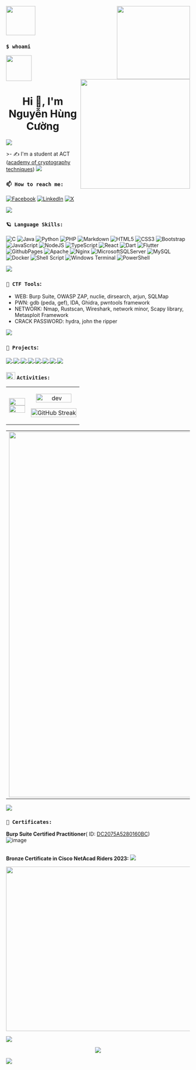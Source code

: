 <div>
<img src="https://cdn.haitrieu.com/wp-content/uploads/2021/10/Logo-Hoc-Vien-Ky-Thuat-Mat-Ma-ACTVN-1.png" width=80px heught=80px />
<img align="right" width="200" src="https://i.gifer.com/origin/11/1174fb63255dec42bf83e9d5b804c165_w200.webp">
<img align="right" width="300" src="https://github.githubassets.com/images/modules/profile/profile-first-repo.svg">
</div>

### `$ whoami`

<div>
<!-- <img src="https://i.gifer.com/origin/98/98eda5b292bc33c779b8499d656f90ad_w200.webp" width=70px heught=70px /> -->
<img src="https://i.gifer.com/origin/85/851923bfdd479d132c95abdd13fae5c0_w200.webp" width=70px heught=70px />
</div>
<!-- <img align="right" width="400" src="https://github.githubassets.com/images/modules/profile/profile-first-repo.svg"> -->
<h1 align="center">Hi 👋, I'm Nguyễn Hùng Cường</h1>

<!-- <p align="left" color="#36BCF7FF"><img src="https://readme-typing-svg.herokuapp.com?lines=I'm+a+Security+Engineer;I'm+a+Full+Stack+Developer"></p> -->
<p align="left" color="#36BCF7FF"><img src="https://readme-typing-svg.herokuapp.com?lines=I'm+a+Pentester;I'm+a+CTF+player"></p>
>- ✍ I'm a student at ACT (<a href="https://actvn.edu.vn/">academy of cryptography techniques</a>)
<img src="https://user-images.githubusercontent.com/73097560/115834477-dbab4500-a447-11eb-908a-139a6edaec5c.gif">

### `📫 How to reach me:`

<!-- 
<p align="center">
  <a href="https://www.linkedin.com/in/cuonghungnguyen/" target="_blank">
    <img src="https://img.icons8.com/fluent/48/000000/linkedin.png"/>
  </a>
  <a href="https://www.facebook.com/people/Nguy%E1%BB%85n-C%C6%B0%E1%BB%9Dng/pfbid02WtS115goQtthgzxnK1ykygSRGG3ya2WpoFrjcJZ3bR6jsUTTYBg98UUkA9tm2bTKl/" alt="Facebook">
    <img src="https://img.icons8.com/fluent/48/000000/facebook-new.png" target="_blank" />
  </a> 
  <a href="https://github.com/AT190510-Cuong/AT190510-Cuong" alt="Github">
    <img src="https://img.icons8.com/fluent/48/000000/github.png"/>
  </a> 

  <a href="AT190510@actvn.edu.vn" alt="Email">
    <img src="https://img.icons8.com/fluent/48/000000/mailing.png"/>
  </a>
  <a href="monstercuong7.wordpress.com" alt="Wordpress">
    <img src="https://i.postimg.cc/7LskpPyQ/icons8-wordpress-48.png" width=48px, height=48px/>
  </a>
   <a href="https://hackmd.io/@keTCkrJ0QlKITc5WB81F6g?fbclid=IwAR1j6Ksx5sVI9ba0ZC9SixzWv-W8xY6HXe4F6kxOoHMtV6n2V_7WyT3EkB4" target="_blank">
    <img src="https://i.postimg.cc/k4TkQvTD/icons8-hack-64-2.png" width="60" height="50"/>
  </a>

   <a href="https://tryhackme.com/p/Monstercuong7" target="_blank">
        <img src="https://i.postimg.cc/rp7M8xPt/Simpleicons-Team-Simple-Tryhackme-512.png" width="50" height="50" />
    </a>


</p>
-->

[![Facebook](https://img.shields.io/badge/Facebook-%231877F2.svg?logo=Facebook&logoColor=white)](https://www.facebook.com/people/Nguy%E1%BB%85n-C%C6%B0%E1%BB%9Dng/pfbid02WtS115goQtthgzxnK1ykygSRGG3ya2WpoFrjcJZ3bR6jsUTTYBg98UUkA9tm2bTKl/) [![LinkedIn](https://img.shields.io/badge/LinkedIn-%230077B5.svg?logo=linkedin&logoColor=white)](https://www.linkedin.com/in/cuonghungnguyen/) [![X](https://img.shields.io/badge/X-black.svg?logo=X&logoColor=white)](https://x.com/monstercuong7?t=-B71m9cHa1y89L8nhkJ-qw&s=09)

<img src="https://user-images.githubusercontent.com/73097560/115834477-dbab4500-a447-11eb-908a-139a6edaec5c.gif">



<!--
 
  <img src="https://i.postimg.cc/mDs3M9D0/icons8-old-vmware-logo-48.png"/>
   <img src="https://i.postimg.cc/W35D3qJm/icons8-kali-linux-100.png" width="50" height="50"/>
   <img src="https://i.postimg.cc/ZKCfJryc/icons8-ubuntu-48.png" />
  <img src="https://i.postimg.cc/QxVPYL80/96018-xampp-icon.png" width="48" height="48"/>
    <img src="https://i.postimg.cc/CL3VgrXS/icons8-docker-a-set-of-coupled-software-as-a-service-48.png" width="48" height="48"/>


  <img src="https://img.icons8.com/color/48/000000/git.png"/>
  <img src="https://img.icons8.com/color/48/000000/github-2.png"/>
  <img src="https://img.icons8.com/color/48/000000/visual-studio-code-2019.png"/>
  <img src="https://i.postimg.cc/63x1TDwf/icons8-vim-a-highly-configurable-text-editor-for-efficiently-creating-and-changing-any-kind-of-text.png" width="40" height="40"/>
  <img src="https://i.postimg.cc/XJvBKvVj/icons8-android-studio-48-1.png"/>
  <img src="https://i.postimg.cc/c12XFvr5/icons8-code-blocks-48.png"/>
  <img src="https://i.postimg.cc/nh0mwW3c/icons8-intellij-idea-48.png"/>
  <img src="https://i.postimg.cc/5y2dp6yt/icons8-java-eclipse-40.png"/>
  <img src="https://i.postimg.cc/6QfmStD4/icons8-apache-netbeans-48.png"/>
   <img src="https://img.icons8.com/color/48/000000/microsoft-sql-server.png"/>
  <img src="https://img.icons8.com/color/48/000000/mysql-logo.png"/>
   <img src="https://img.icons8.com/dusk/48/000000/anaconda.png"/>
   <img src="https://i.postimg.cc/3xg4WFHP/icons8-jupyter-48.png"/>
   <img src="https://i.postimg.cc/fyFLLF9h/icons8-postman-is-the-only-complete-api-development-environment-48.png" width="45" height="45"/>
   
</p>
<img src="https://user-images.githubusercontent.com/73097560/115834477-dbab4500-a447-11eb-908a-139a6edaec5c.gif">

-->
### `🪐 Language Skills:`

![C](https://img.shields.io/badge/c-%2300599C.svg?style=flat&logo=c&logoColor=white) ![Java](https://img.shields.io/badge/java-%23ED8B00.svg?style=flat&logo=openjdk&logoColor=white) ![Python](https://img.shields.io/badge/python-3670A0?style=flat&logo=python&logoColor=ffdd54) ![PHP](https://img.shields.io/badge/php-%23777BB4.svg?style=flat&logo=php&logoColor=white) ![Markdown](https://img.shields.io/badge/markdown-%23000000.svg?style=flat&logo=markdown&logoColor=white) ![HTML5](https://img.shields.io/badge/html5-%23E34F26.svg?style=flat&logo=html5&logoColor=white) ![CSS3](https://img.shields.io/badge/css3-%231572B6.svg?style=flat&logo=css3&logoColor=white) ![Bootstrap](https://img.shields.io/badge/bootstrap-%238511FA.svg?style=flat&logo=bootstrap&logoColor=white) ![JavaScript](https://img.shields.io/badge/javascript-%23323330.svg?style=flat&logo=javascript&logoColor=%23F7DF1E) ![NodeJS](https://img.shields.io/badge/node.js-6DA55F?style=flat&logo=node.js&logoColor=white) ![TypeScript](https://img.shields.io/badge/typescript-%23007ACC.svg?style=flat&logo=typescript&logoColor=white) ![React](https://img.shields.io/badge/react-%2320232a.svg?style=flat&logo=react&logoColor=%2361DAFB) ![Dart](https://img.shields.io/badge/dart-%230175C2.svg?style=flat&logo=dart&logoColor=white) ![Flutter](https://img.shields.io/badge/Flutter-%2302569B.svg?style=flat&logo=Flutter&logoColor=white) ![GithubPages](https://img.shields.io/badge/github%20pages-121013?style=flat&logo=github&logoColor=white)  ![Apache](https://img.shields.io/badge/apache-%23D42029.svg?style=flat&logo=apache&logoColor=white) ![Nginx](https://img.shields.io/badge/nginx-%23009639.svg?style=flat&logo=nginx&logoColor=white) ![MicrosoftSQLServer](https://img.shields.io/badge/Microsoft%20SQL%20Server-CC2927?style=flat&logo=microsoft%20sql%20server&logoColor=white) ![MySQL](https://img.shields.io/badge/mysql-%2300000f.svg?style=flat&logo=mysql&logoColor=white) ![Docker](https://img.shields.io/badge/docker-%230db7ed.svg?style=flat&logo=docker&logoColor=white)  ![Shell Script](https://img.shields.io/badge/shell_script-%23121011.svg?style=flat&logo=gnu-bash&logoColor=white)  ![Windows Terminal](https://img.shields.io/badge/Windows%20Terminal-%234D4D4D.svg?style=flat&logo=windows-terminal&logoColor=white)  ![PowerShell](https://img.shields.io/badge/PowerShell-%235391FE.svg?style=flat&logo=powershell&logoColor=white)

<!-- <p align="center">
  <img src="https://i.postimg.cc/26WChpPc/icons8-c-48.png"/>
  <img src="https://i.postimg.cc/nrdSLr06/icons8-java-48.png"/>
  <img src="https://i.postimg.cc/Xv0L49nr/icons8-python-48.png"/>
  <img src="https://i.postimg.cc/xjk6GfpT/icons8-html-48.png"/>
  <img src="https://i.postimg.cc/43L1tqz9/icons8-css-48.png"/>
  <img src="https://i.postimg.cc/cLT7y2kb/icons8-javascript-48.png"/>
  <img src="https://i.postimg.cc/QCsYn9kD/icons8-typescript-48.png"/>
  <img src="https://i.postimg.cc/qvgqqFMY/icons8-php-48.png"/>
  <img src="https://i.postimg.cc/VvG1cYMN/icons8-flutter-48.png"/>
  <img src="https://i.postimg.cc/zGCtnGH3/icons8-dart-48.png"/>
  <img src="https://i.postimg.cc/tCLRRN7t/icons8-bash-48.png"/>
  <img src="https://i.postimg.cc/G381B1kv/icons8-assembly-48.png"/>
  <img src="https://i.postimg.cc/qRCjrrFG/icons8-sql-64.png" width="48" height="48"/>
 </p> -->

<img src="https://user-images.githubusercontent.com/73097560/115834477-dbab4500-a447-11eb-908a-139a6edaec5c.gif">

### `🔐 CTF Tools`:

<!-- <p align="center">
   Nmap, Rustscan, Wireshark, network minor, Burp Suite, OWASP ZAP, nuclie, dirsearch, arjun, SQLMap, hydra, john the ripper, gdb, IDA, Ghidra, pwntools framework
</p> -->
- WEB: Burp Suite, OWASP ZAP, nuclie, dirsearch, arjun, SQLMap
- PWN: gdb (peda, gef), IDA, Ghidra, pwntools framework
- NETWORK: Nmap, Rustscan, Wireshark, network minor, Scapy library, Metasploit Framework
- CRACK PASSWORD: hydra, john the ripper
<img src="https://user-images.githubusercontent.com/73097560/115834477-dbab4500-a447-11eb-908a-139a6edaec5c.gif">

### `🦄 Projects`: 

<a href="https://github.com/AT190510-Cuong/DoAnJava06">
  <img align="center" src="https://github-readme-stats-anuraghazra1.vercel.app/api/pin/?username=AT190510-Cuong&repo=DoAnJava06&theme=gruvbox" />
</a>

<a href="https://github.com/AT190510-Cuong/Network_Security">
  <img align="center" src="https://github-readme-stats-anuraghazra1.vercel.app/api/pin/?username=AT190510-Cuong&repo=Network_Security&theme=merko" />
</a> 

 <a href="https://github.com/AT190510-Cuong/PWN">
  <img align="center" src="https://github-readme-stats-anuraghazra1.vercel.app/api/pin/?username=AT190510-Cuong&repo=PWN&theme=dark" />
</a>
<a href="https://github.com/AT190510-Cuong/dvwa">
  <img align="center" src="https://github-readme-stats-anuraghazra1.vercel.app/api/pin/?username=AT190510-Cuong&repo=dvwa&theme=onedark" />
</a>

<a href="https://github.com/AT190510-Cuong/PortSwigger">
  <img align="center" src="https://github-readme-stats-anuraghazra1.vercel.app/api/pin/?username=AT190510-Cuong&repo=PortSwigger&theme=radical" />
</a>
<a href="https://github.com/AT190510-Cuong/pentest_android">
  <img align="center" src="https://github-readme-stats-anuraghazra1.vercel.app/api/pin/?username=AT190510-Cuong&repo=pentest_android&theme=synthwave" />
</a>
<a href="https://github.com/AT190510-Cuong/tuyen_ban_CM_KCSC">
  <img align="center" src="https://github-readme-stats-anuraghazra1.vercel.app/api/pin/?username=AT190510-Cuong&repo=tuyen_ban_CM_KCSC&theme=cobalt" />
</a>

<a href="https://github.com/AT190510-Cuong/CTF">
  <img align="center" src="https://github-readme-stats-anuraghazra1.vercel.app/api/pin/?username=AT190510-Cuong&repo=CTF&theme=synthwave" />
</a> 

### <img src="https://media.giphy.com/media/cj87CxfRtrUifF3Ryk/giphy.gif" width="25px" height="20px"> `Activities:`



<table style="width:100%;">
  <tr>
    <td>
<!--       <img src="https://github-readme-stats.vercel.app/api/top-langs/?username=AT190510-Cuong&bg_color=FFFFFF00&text_color=179fa3&layout=compact&hide=CSS&langs_count=10&custom_title=Top%20ngôn%20ngữ%20được%20dùng" alt="AT190510-Cuong" width="100%"/>
      <img src="https://github-readme-stats.vercel.app/api?username=AT190510-Cuong&bg_color=FFFFFF00&text_color=179fa3&show_icons=true&count_private=true&include_all_commits=true&custom_title=Hoạt%20động%20trên%20Github" alt="AT190510-Cuong" width="100%"/> -->

  <img src="https://github-readme-stats.vercel.app/api/top-langs/?username=AT190510-Cuong&layout=compact&bg_color=30,e96443,904e95&title_color=fff&text_color=fff&langs_count=10&"  width="100%">
      <img src="https://github-readme-stats.vercel.app/api?username=AT190510-Cuong&count_private=true&bg_color=30,e96443,904e95&title_color=fff&text_color=fff" width="100%">
           <!-- <img src="https://github-readme-stats.vercel.app/api?username=AT190510-Cuong&count_private=true&bg_color=30,e96443,904e95&title_color=fff&text_color=fff&include_all_commits=true" width="100%"> -->
    </td>
    
  <td>
     <p align="center"> 
        <img src="https://cdn.dribbble.com/users/1059583/screenshots/4171367/coding-freak.gif" alt="dev" width="88%"  autoplay loop "/>
      </p>
     <p align="center"> 
       <a href="https://git.io/streak-stats"><img width="100%" src="https://github-readme-streak-stats.herokuapp.com?user=%20AT190510-Cuong&bg_color=30,e96443,904e95&title_color=fff&text_color=fff&theme=radical&hide_border=true&show_icons=true&count_private=true&bg_color=30,e96443,904e95&title_color=fff&text_color=fff&include_all_commits=true" width="100%" alt="GitHub Streak" />
</a>
</p>
    
  </td>

  </tr>
</table>

<table>
  <tbody>
    <tr>

  <td>
       <img width="1000" src="https://github-profile-summary-cards.vercel.app/api/cards/profile-details?username=AT190510-Cuong&theme=dracula&hide_border=true"/>
      </td>
    </tr>
  </tbody>
 
</table>
<img src="https://user-images.githubusercontent.com/73097560/115834477-dbab4500-a447-11eb-908a-139a6edaec5c.gif">

### `📝 Certificates:`

<!--

- [![MATLAB](https://img.shields.io/badge/-MATLAB-orange) Onramp](https://matlabacademy.mathworks.com/progress/share/certificate.html?id=c2f444b8-d6ce-4eef-9934-48d7fa7da2d1)
- [![MATLAB](https://img.shields.io/badge/-MATLAB-orange) Machine Learning Onramp](https://matlabacademy.mathworks.com/progress/share/certificate.html?id=ad7fb8de-67d7-487f-95ee-f3871a61b1e1)
- [![COURSERA](https://img.shields.io/badge/-COURSERA-green) Introduction to JavaScript](https://www.coursera.org/account/accomplishments/certificate/XFNU3UXCK5DG)
- [![COURSERA](https://img.shields.io/badge/-COURSERA-green) Audio Classification with TensorFlow](https://www.coursera.org/account/accomplishments/certificate/MBSDFCKQ9X8E)
- [![COURSERA](https://img.shields.io/badge/-COURSERA-green) Python Data Structures](https://www.coursera.org/account/accomplishments/certificate/PQMJRCLM7BCQ)
- [![COURSERA](https://img.shields.io/badge/-COURSERA-green) Programming for Everybody (Getting Started with Python)](https://www.coursera.org/account/accomplishments/certificate/V7MK7JDL96DU)
- [![COURSERA](https://img.shields.io/badge/-COURSERA-green) Capstone: Retrieving, Processing, and Visualizing Data with Python](https://www.coursera.org/account/accomplishments/certificate/DVXXD98ESKLP)
- [![KAGGLE](https://img.shields.io/badge/-KAGGLE-blue) Python](https://www.kaggle.com/learn/certification/nguyenhuynhminhtien/python)
- [![KAGGLE](https://img.shields.io/badge/-KAGGLE-blue) Intro to Machine Learning](https://www.kaggle.com/learn/certification/nguyenhuynhminhtien/intro-to-machine-learning)
- [![KAGGLE](https://img.shields.io/badge/-KAGGLE-blue) Intro to Deep Learning](https://www.kaggle.com/learn/certification/nguyenhuynhminhtien/intro-to-deep-learning)


[![Readme Card](https://github-readme-stats.vercel.app/api/pin/?username=anuraghazra&repo=github-readme-stats)](https://github.com/anuraghazra/github-readme-stats)

<a href="https://github.com/AT190510-Cuong/practice_CCNA.git">
  <img align="center" src="https://github-readme-stats.vercel.app/api/pin/?username=anuraghazra&repo=github-readme-stats" />
</a>
<a href="https://github.com/AT190510-Cuong/AT190510-Cuong.git">
  <img align="center" src="https://github-readme-stats.vercel.app/api/pin/?username=anuraghazra&repo=convoychat" />
</a>   -->




<b>Burp Suite Certified Practitioner</b>( ID: <a href="https://portswigger.net/web-security/e/c/dc2075a5280160bc">DC2075A5280160BC</a>) 
</br>
![image](https://github.com/user-attachments/assets/27840d31-f0f9-4fc2-bee6-a00f0f4abc76)



</br>
<b>Bronze Certificate in Cisco NetAcad Riders 2023:<b/> <img src="https://i.postimg.cc/dVZ0YSB9/294687-cisco-icon.png"/>

<p align="center"> 
<img src="https://github.com/AT190510-Cuong/AT190510-Cuong/assets/134201481/cc1bf7fa-a74f-4c24-8b47-fb9d337a0df5" width="700" height="450"/>
<!-- <br/>
<img align="center" width="400" src="https://github.githubassets.com/images/modules/profile/profile-joined-github.svg"> -->
</p>

<img src="https://user-images.githubusercontent.com/73097560/115834477-dbab4500-a447-11eb-908a-139a6edaec5c.gif">

<p align="center"> 
<a href="https://github-trophies.vercel.app/?username=AT190510-Cuong" target="_blank">
  <img align="center" src="https://github-trophies.vercel.app/?username=AT190510-Cuong&theme=radical&margin-w=4&margin-h=4">  
</a>
</p>

<img src="https://user-images.githubusercontent.com/73097560/115834477-dbab4500-a447-11eb-908a-139a6edaec5c.gif">



